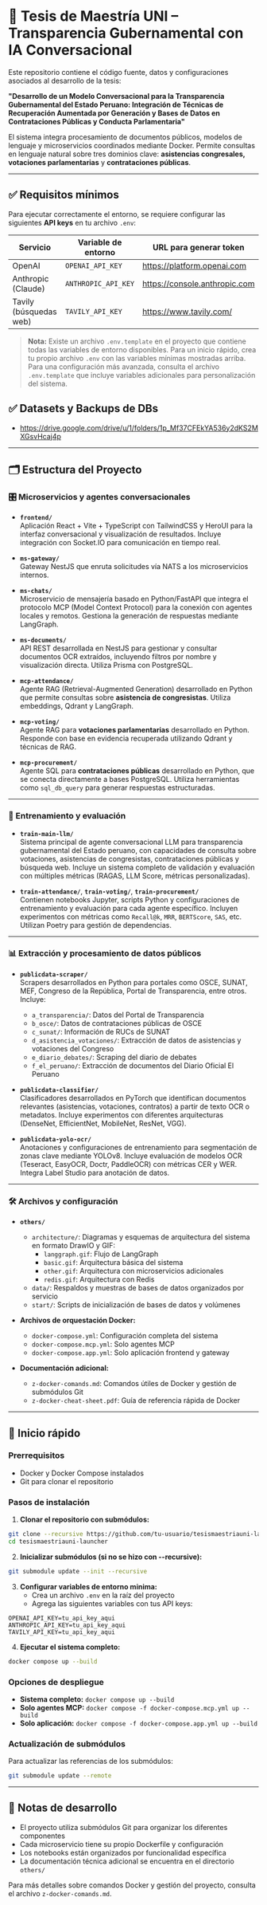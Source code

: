 # 🧠 Tesis de Maestría UNI – Transparencia Gubernamental con IA Conversacional

Este repositorio contiene el código fuente, datos y configuraciones asociados al desarrollo de la tesis:

**"Desarrollo de un Modelo Conversacional para la Transparencia Gubernamental del Estado Peruano: Integración de Técnicas de Recuperación Aumentada por Generación y Bases de Datos en Contrataciones Públicas y Conducta Parlamentaria"**

El sistema integra procesamiento de documentos públicos, modelos de lenguaje y microservicios coordinados mediante Docker. Permite consultas en lenguaje natural sobre tres dominios clave: **asistencias congresales, votaciones parlamentarias** y **contrataciones públicas**.

---

## ✅ Requisitos mínimos

Para ejecutar correctamente el entorno, se requiere configurar las siguientes **API keys** en tu archivo `.env`:

| Servicio               | Variable de entorno | URL para generar token        |
| ---------------------- | ------------------- | ----------------------------- |
| OpenAI                 | `OPENAI_API_KEY`    | https://platform.openai.com   |
| Anthropic (Claude)     | `ANTHROPIC_API_KEY` | https://console.anthropic.com |
| Tavily (búsquedas web) | `TAVILY_API_KEY`    | https://www.tavily.com/       |

> **Nota:** Existe un archivo `.env.template` en el proyecto que contiene todas las variables de entorno disponibles. Para un inicio rápido, crea tu propio archivo `.env` con las variables mínimas mostradas arriba. Para una configuración más avanzada, consulta el archivo `.env.template` que incluye variables adicionales para personalización del sistema.

## ✅ Datasets y Backups de DBs

- https://drive.google.com/drive/u/1/folders/1p_Mf37CFEkYA536y2dKS2MXGsvHcaj4p

---

## 🗂️ Estructura del Proyecto

### 🎛️ Microservicios y agentes conversacionales

- **`frontend/`**  
  Aplicación React + Vite + TypeScript con TailwindCSS y HeroUI para la interfaz conversacional y visualización de resultados. Incluye integración con Socket.IO para comunicación en tiempo real.

- **`ms-gateway/`**  
  Gateway NestJS que enruta solicitudes vía NATS a los microservicios internos.

- **`ms-chats/`**  
  Microservicio de mensajería basado en Python/FastAPI que integra el protocolo MCP (Model Context Protocol) para la conexión con agentes locales y remotos. Gestiona la generación de respuestas mediante LangGraph.

- **`ms-documents/`**  
  API REST desarrollada en NestJS para gestionar y consultar documentos OCR extraídos, incluyendo filtros por nombre y visualización directa. Utiliza Prisma con PostgreSQL.

- **`mcp-attendance/`**  
  Agente RAG (Retrieval-Augmented Generation) desarrollado en Python que permite consultas sobre **asistencia de congresistas**. Utiliza embeddings, Qdrant y LangGraph.

- **`mcp-voting/`**  
  Agente RAG para **votaciones parlamentarias** desarrollado en Python. Responde con base en evidencia recuperada utilizando Qdrant y técnicas de RAG.

- **`mcp-procurement/`**  
  Agente SQL para **contrataciones públicas** desarrollado en Python, que se conecta directamente a bases PostgreSQL. Utiliza herramientas como `sql_db_query` para generar respuestas estructuradas.

---

### 🧪 Entrenamiento y evaluación

- **`train-main-llm/`**  
  Sistema principal de agente conversacional LLM para transparencia gubernamental del Estado peruano, con capacidades de consulta sobre votaciones, asistencias de congresistas, contrataciones públicas y búsqueda web. Incluye un sistema completo de validación y evaluación con múltiples métricas (RAGAS, LLM Score, métricas personalizadas).

- **`train-attendance/`**, **`train-voting/`**, **`train-procurement/`**  
  Contienen notebooks Jupyter, scripts Python y configuraciones de entrenamiento y evaluación para cada agente específico. Incluyen experimentos con métricas como `Recall@k`, `MRR`, `BERTScore`, `SAS`, etc. Utilizan Poetry para gestión de dependencias.

---

### 📊 Extracción y procesamiento de datos públicos

- **`publicdata-scraper/`**  
  Scrapers desarrollados en Python para portales como OSCE, SUNAT, MEF, Congreso de la República, Portal de Transparencia, entre otros. Incluye:

  - `a_transparencia/`: Datos del Portal de Transparencia
  - `b_osce/`: Datos de contrataciones públicas de OSCE
  - `c_sunat/`: Información de RUCs de SUNAT
  - `d_asistencia_votaciones/`: Extracción de datos de asistencias y votaciones del Congreso
  - `e_diario_debates/`: Scraping del diario de debates
  - `f_el_peruano/`: Extracción de documentos del Diario Oficial El Peruano

- **`publicdata-classifier/`**  
  Clasificadores desarrollados en PyTorch que identifican documentos relevantes (asistencias, votaciones, contratos) a partir de texto OCR o metadatos. Incluye experimentos con diferentes arquitecturas (DenseNet, EfficientNet, MobileNet, ResNet, VGG).

- **`publicdata-yolo-ocr/`**  
  Anotaciones y configuraciones de entrenamiento para segmentación de zonas clave mediante YOLOv8. Incluye evaluación de modelos OCR (Teseract, EasyOCR, Doctr, PaddleOCR) con métricas CER y WER. Integra Label Studio para anotación de datos.

---

### 🛠️ Archivos y configuración

- **`others/`**

  - `architecture/`: Diagramas y esquemas de arquitectura del sistema en formato DrawIO y GIF:
    - `langgraph.gif`: Flujo de LangGraph
    - `basic.gif`: Arquitectura básica del sistema
    - `other.gif`: Arquitectura con microservicios adicionales
    - `redis.gif`: Arquitectura con Redis
  - `data/`: Respaldos y muestras de bases de datos organizados por servicio
  - `start/`: Scripts de inicialización de bases de datos y volúmenes

- **Archivos de orquestación Docker:**

  - `docker-compose.yml`: Configuración completa del sistema
  - `docker-compose.mcp.yml`: Solo agentes MCP
  - `docker-compose.app.yml`: Solo aplicación frontend y gateway

- **Documentación adicional:**
  - `z-docker-comands.md`: Comandos útiles de Docker y gestión de submódulos Git
  - `z-docker-cheat-sheet.pdf`: Guía de referencia rápida de Docker

---

## 🚀 Inicio rápido

### Prerrequisitos

- Docker y Docker Compose instalados
- Git para clonar el repositorio

### Pasos de instalación

1. **Clonar el repositorio con submódulos:**

```bash
git clone --recursive https://github.com/tu-usuario/tesismaestriauni-launcher.git
cd tesismaestriauni-launcher
```

2. **Inicializar submódulos (si no se hizo con --recursive):**

```bash
git submodule update --init --recursive
```

3. **Configurar variables de entorno minima:**
   - Crea un archivo `.env` en la raíz del proyecto
   - Agrega las siguientes variables con tus API keys:

```env
OPENAI_API_KEY=tu_api_key_aqui
ANTHROPIC_API_KEY=tu_api_key_aqui
TAVILY_API_KEY=tu_api_key_aqui
```

4. **Ejecutar el sistema completo:**

```bash
docker compose up --build
```

### Opciones de despliegue

- **Sistema completo:** `docker compose up --build`
- **Solo agentes MCP:** `docker compose -f docker-compose.mcp.yml up --build`
- **Solo aplicación:** `docker compose -f docker-compose.app.yml up --build`

### Actualización de submódulos

Para actualizar las referencias de los submódulos:

```bash
git submodule update --remote
```

---

## 📝 Notas de desarrollo

- El proyecto utiliza submódulos Git para organizar los diferentes componentes
- Cada microservicio tiene su propio Dockerfile y configuración
- Los notebooks están organizados por funcionalidad específica
- La documentación técnica adicional se encuentra en el directorio `others/`

Para más detalles sobre comandos Docker y gestión del proyecto, consulta el archivo `z-docker-comands.md`.

